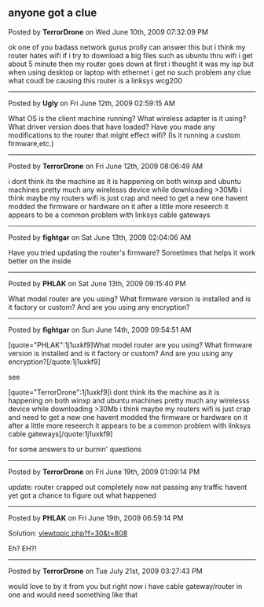 ## anyone got a clue
Posted by **TerrorDrone** on Wed June 10th, 2009 07:32:09 PM

ok one of you badass network gurus prolly can answer this
but i think my router hates wifi 
if i try to download a big files such as ubuntu thru wifi i get about 5 minute then my router goes down at first i thought it was my isp but when using desktop or laptop with ethernet i get no such problem any clue what coudl be causing this 
router is a linksys wcg200

--------------------------------------------------------------------------------

Posted by **Ugly** on Fri June 12th, 2009 02:59:15 AM

What OS is the client machine running? What wireless adapter is it using? What driver version does that have loaded? Have you made any modifications to the router that might effect wifi? (Is it running a custom firmware,etc.)

--------------------------------------------------------------------------------

Posted by **TerrorDrone** on Fri June 12th, 2009 08:06:49 AM

i dont think its the machine as it is happening on both winxp and ubuntu machines pretty much any wirelesss device while downloading &gt;30Mb i think maybe my routers wifi is just crap and need to get a new one 
havent modded the firmware or hardware on it 
after a little more reseerch it appears to be a common problem with linksys cable gateways

--------------------------------------------------------------------------------

Posted by **fightgar** on Sat June 13th, 2009 02:04:06 AM

Have you tried updating the router's firmware?  Sometimes that helps it work better on the inside

--------------------------------------------------------------------------------

Posted by **PHLAK** on Sat June 13th, 2009 09:15:40 PM

What model router are you using?  What firmware version is installed and is it factory or custom?  And are you using any encryption?

--------------------------------------------------------------------------------

Posted by **fightgar** on Sun June 14th, 2009 09:54:51 AM

[quote=&quot;PHLAK&quot;:1j1uxkf9]What model router are you using?  What firmware version is installed and is it factory or custom?  And are you using any encryption?[/quote:1j1uxkf9]

see

[quote=&quot;TerrorDrone&quot;:1j1uxkf9]i dont think its the machine as it is happening on both winxp and ubuntu machines pretty much any wirelesss device while downloading &gt;30Mb i think maybe my routers wifi is just crap and need to get a new one 
havent modded the firmware or hardware on it 
after a little more reseerch it appears to be a common problem with linksys cable gateways[/quote:1j1uxkf9]

for some answers to ur burnin' questions

--------------------------------------------------------------------------------

Posted by **TerrorDrone** on Fri June 19th, 2009 01:09:14 PM

update:
router crapped out completely now not passing any traffic havent yet got a chance to figure out what happened

--------------------------------------------------------------------------------

Posted by **PHLAK** on Fri June 19th, 2009 06:59:14 PM

Solution: <!-- l --><a class="postlink-local" href="http://www.phx2600.org/forum/viewtopic.php?f=30&amp;t=808">viewtopic.php?f=30&amp;t=808</a><!-- l -->

Eh? EH?!

--------------------------------------------------------------------------------

Posted by **TerrorDrone** on Tue July 21st, 2009 03:27:43 PM

would love to by it from you but right now i have cable gateway/router in one and would need something like that
